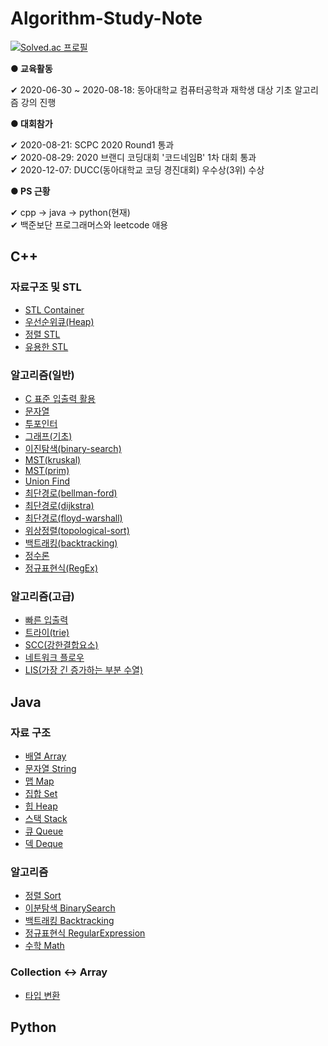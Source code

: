 # Algorithm-Study-Note
    
[![Solved.ac
프로필](http://mazassumnida.wtf/api/v2/generate_badge?boj=eddy5360)](https://solved.ac/eddy5360)    


**● 교육활동**    

 ✔ 2020-06-30 ~ 2020-08-18: 동아대학교 컴퓨터공학과 재학생 대상 기초 알고리즘 강의 진행    
    
    
**● 대회참가**

 ✔ 2020-08-21: SCPC 2020 Round1 통과    
 ✔ 2020-08-29: 2020 브랜디 코딩대회 '코드네임B' 1차 대회 통과    
 ✔ 2020-12-07: DUCC(동아대학교 코딩 경진대회) 우수상(3위) 수상


**● PS 근황**

 ✔ cpp -> java -> python(현재)    
 ✔ 백준보단 프로그래머스와 leetcode 애용


## C++

### 자료구조 및 STL

- [STL Container](https://github.com/JinseongHwang/Algorithm-Study-Note/blob/master/cpp/STL_Container.cpp)
- [우선순위큐(Heap)](https://github.com/JinseongHwang/Algorithm-Study-Note/blob/master/cpp/heap.cpp)
- [정렬 STL](https://github.com/JinseongHwang/Algorithm-Study-Note/blob/master/cpp/sort.cpp)
- [유용한 STL](https://github.com/JinseongHwang/Algorithm-Study-Note/blob/master/cpp/STL_useful.cpp)

### 알고리즘(일반)

- [C 표준 입출력 활용](https://github.com/JinseongHwang/Algorithm-Study-Note/blob/master/cpp/standard_IO.c)
- [문자열](https://github.com/JinseongHwang/Algorithm-Study-Note/blob/master/cpp/string.cpp)
- [투포인터](https://github.com/JinseongHwang/Algorithm-Study-Note/blob/master/cpp/two_pointer.cpp)
- [그래프(기초)](https://github.com/JinseongHwang/Algorithm-Study-Note/blob/master/cpp/basic_graph.cpp)
- [이진탐색(binary-search)](https://github.com/JinseongHwang/Algorithm-Study-Note/blob/master/cpp/binary_search.cpp)
- [MST(kruskal)](https://github.com/JinseongHwang/Algorithm-Study-Note/blob/master/cpp/MST(kruskal).cpp)
- [MST(prim)](https://github.com/JinseongHwang/Algorithm-Study-Note/blob/master/cpp/MST(prim).cpp)
- [Union Find](https://github.com/JinseongHwang/Algorithm-Study-Note/blob/master/cpp/union-find.cpp)
- [최단경로(bellman-ford)](https://github.com/JinseongHwang/Algorithm-Study-Note/blob/master/cpp/bellman-ford.cpp)
- [최단경로(dijkstra)](https://github.com/JinseongHwang/Algorithm-Study-Note/blob/master/cpp/dijkstra.cpp)
- [최단경로(floyd-warshall)](https://github.com/JinseongHwang/Algorithm-Study-Note/blob/master/cpp/floyd-warshall.cpp)
- [위상정렬(topological-sort)](https://github.com/JinseongHwang/Algorithm-Study-Note/blob/master/cpp/topological_sort.cpp)
- [백트래킹(backtracking)](https://github.com/JinseongHwang/Algorithm-Study-Note/blob/master/cpp/backtracking.cpp)
- [정수론](https://github.com/JinseongHwang/Algorithm-Study-Note/blob/master/cpp/number_theory.cpp)
- [정규표현식(RegEx)](https://github.com/JinseongHwang/Algorithm-Study-Note/blob/master/cpp/regex.cpp)

### 알고리즘(고급)

- [빠른 입출력](https://github.com/JinseongHwang/Algorithm-Study-Note/blob/master/cpp/Fast_IO.cpp)
- [트라이(trie)](https://github.com/JinseongHwang/Algorithm-Study-Note/blob/master/cpp/trie.cpp)
- [SCC(강한결합요소)](https://github.com/JinseongHwang/Algorithm-Study-Note/blob/master/cpp/scc.cpp)
- [네트워크 플로우](https://github.com/JinseongHwang/Algorithm-Study-Note/blob/master/cpp/network-flow.cpp)
- [LIS(가장 긴 증가하는 부분 수열)](https://github.com/JinseongHwang/Algorithm-Study-Note/blob/master/cpp/LIS.cpp)

## Java

### 자료 구조

- [배열 Array](https://github.com/JinseongHwang/Algorithm-Study-Note/blob/master/java/Array.md)
- [문자열 String](https://github.com/JinseongHwang/Algorithm-Study-Note/blob/master/java/String.md)
- [맵 Map](https://github.com/JinseongHwang/Algorithm-Study-Note/blob/master/java/Map.md)
- [집합 Set](https://github.com/JinseongHwang/Algorithm-Study-Note/blob/master/java/Set.md)
- [힙 Heap](https://github.com/JinseongHwang/Algorithm-Study-Note/blob/master/java/Heap.md)
- [스택 Stack](https://github.com/JinseongHwang/Algorithm-Study-Note/blob/master/java/Stack.md)
- [큐 Queue](https://github.com/JinseongHwang/Algorithm-Study-Note/blob/master/java/Queue.md)
- [덱 Deque](https://github.com/JinseongHwang/Algorithm-Study-Note/blob/master/java/Deque.md)

### 알고리즘

- [정렬 Sort](https://github.com/JinseongHwang/Algorithm-Study-Note/blob/master/java/Sort.md)
- [이분탐색 BinarySearch](https://github.com/JinseongHwang/Algorithm-Study-Note/blob/master/java/BinarySearch.md)
- [백트래킹 Backtracking](https://github.com/JinseongHwang/Algorithm-Study-Note/blob/master/java/Backtracking.md)
- [정규표현식 RegularExpression](https://github.com/JinseongHwang/Algorithm-Study-Note/blob/master/java/Regex.md)
- [수학 Math](https://github.com/JinseongHwang/Algorithm-Study-Note/blob/master/java/Math.md)

### Collection ↔️ Array

- [타입 변환](https://github.com/JinseongHwang/Algorithm-Study-Note/blob/master/java/ConvertType.md)

## Python
